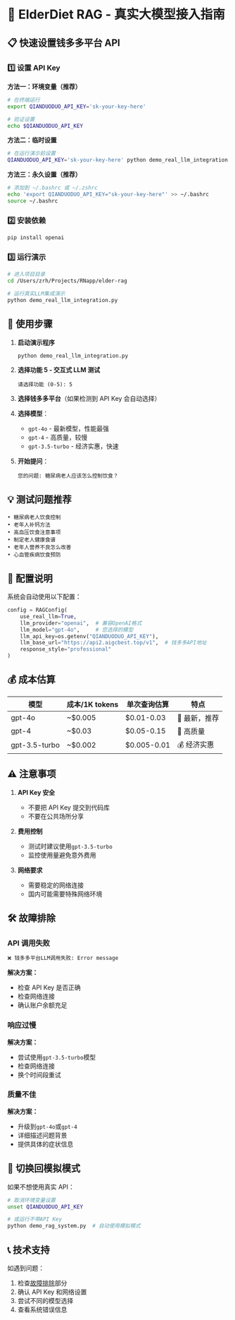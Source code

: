 # 🚀 ElderDiet RAG - 真实大模型接入指南

## 📋 快速设置钱多多平台 API

### 1️⃣ 设置 API Key

**方法一：环境变量（推荐）**

```bash
# 在终端运行
export QIANDUODUO_API_KEY='sk-your-key-here'

# 验证设置
echo $QIANDUODUO_API_KEY
```

**方法二：临时设置**

```bash
# 在运行演示前设置
QIANDUODUO_API_KEY='sk-your-key-here' python demo_real_llm_integration.py
```

**方法三：永久设置（推荐）**

```bash
# 添加到 ~/.bashrc 或 ~/.zshrc
echo 'export QIANDUODUO_API_KEY="sk-your-key-here"' >> ~/.bashrc
source ~/.bashrc
```

### 2️⃣ 安装依赖

```bash
pip install openai
```

### 3️⃣ 运行演示

```bash
# 进入项目目录
cd /Users/zrh/Projects/RNapp/elder-rag

# 运行真实LLM集成演示
python demo_real_llm_integration.py
```

## 🎯 使用步骤

1. **启动演示程序**

   ```bash
   python demo_real_llm_integration.py
   ```

2. **选择功能 5 - 交互式 LLM 测试**

   ```
   请选择功能 (0-5): 5
   ```

3. **选择钱多多平台**（如果检测到 API Key 会自动选择）

4. **选择模型**：

   - `gpt-4o` - 最新模型，性能最强
   - `gpt-4` - 高质量，较慢
   - `gpt-3.5-turbo` - 经济实惠，快速

5. **开始提问**：
   ```
   您的问题: 糖尿病老人应该怎么控制饮食？
   ```

## 💡 测试问题推荐

```
• 糖尿病老人饮食控制
• 老年人补钙方法
• 高血压饮食注意事项
• 制定老人健康食谱
• 老年人营养不良怎么改善
• 心血管疾病饮食预防
```

## 🔧 配置说明

系统会自动使用以下配置：

```python
config = RAGConfig(
    use_real_llm=True,
    llm_provider="openai",  # 兼容OpenAI格式
    llm_model="gpt-4o",     # 您选择的模型
    llm_api_key=os.getenv("QIANDUODUO_API_KEY"),
    llm_base_url="https://api2.aigcbest.top/v1",  # 钱多多API地址
    response_style="professional"
)
```

## 💰 成本估算

| 模型          | 成本/1K tokens | 单次查询估算 | 特点          |
| ------------- | -------------- | ------------ | ------------- |
| gpt-4o        | ~$0.005        | $0.01-0.03   | 🌟 最新，推荐 |
| gpt-4         | ~$0.03         | $0.05-0.15   | 🎯 高质量     |
| gpt-3.5-turbo | ~$0.002        | $0.005-0.01  | 💰 经济实惠   |

## ⚠️ 注意事项

1. **API Key 安全**

   - 不要把 API Key 提交到代码库
   - 不要在公共场所分享

2. **费用控制**

   - 测试时建议使用`gpt-3.5-turbo`
   - 监控使用量避免意外费用

3. **网络要求**
   - 需要稳定的网络连接
   - 国内可能需要特殊网络环境

## 🛠️ 故障排除

### API 调用失败

```bash
❌ 钱多多平台LLM调用失败: Error message
```

**解决方案：**

- 检查 API Key 是否正确
- 检查网络连接
- 确认账户余额充足

### 响应过慢

**解决方案：**

- 尝试使用`gpt-3.5-turbo`模型
- 检查网络连接
- 换个时间段重试

### 质量不佳

**解决方案：**

- 升级到`gpt-4o`或`gpt-4`
- 详细描述问题背景
- 提供具体的症状信息

## 🔄 切换回模拟模式

如果不想使用真实 API：

```bash
# 取消环境变量设置
unset QIANDUODUO_API_KEY

# 或运行不带API Key
python demo_rag_system.py  # 自动使用模拟模式
```

## 📞 技术支持

如遇到问题：

1. 检查[故障排除](#🛠️-故障排除)部分
2. 确认 API Key 和网络设置
3. 尝试不同的模型选择
4. 查看系统错误信息
